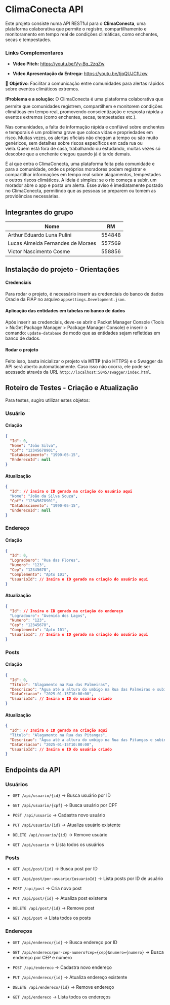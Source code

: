 
  

# ClimaConecta API

  

Este projeto consiste numa API RESTful para o **ClimaConecta**, uma plataforma colaborativa que permite o registro, compartilhamento e monitoramento em tempo real de condições climáticas, como enchentes, secas e tempestades.

### Links Complementares

-  **Vídeo Pitch:** https://youtu.be/Vy-Bq_2zqZw

-  **Vídeo Apresentação da Entrega:** https://youtu.be/tjpQUJCfUxw

  

🔗 **Objetivo**: Facilitar a comunicação entre comunidades para alertas rápidos sobre eventos climáticos extremos.

  

❗**Problema e a solução:** O ClimaConecta é uma plataforma colaborativa que permite que comunidades registrem, compartilhem e monitorem condições climáticas em tempo real, promovendo conscientização e resposta rápida a eventos extremos (como enchentes, secas, tempestades etc.).

  

Nas comunidades, a falta de informação rápida e confiável sobre enchentes e temporais é um problema grave que coloca vidas e propriedades em risco. Muitas vezes, os alertas oficiais não chegam a tempo ou são muito genéricos, sem detalhes sobre riscos específicos em cada rua ou viela. Quem está fora de casa, trabalhando ou estudando, muitas vezes só descobre que a enchente chegou quando já é tarde demais.

  

É aí que entra o ClimaConecta, uma plataforma feita pela comunidade e para a comunidade, onde os próprios moradores podem registrar e compartilhar informações em tempo real sobre alagamentos, tempestades e outros riscos climáticos. A ideia é simples: se o rio começa a subir, um morador abre o app e posta um alerta. Esse aviso é imediatamente postado no ClimaConecta, permitindo que as pessoas se preparem ou tomem as providências necessárias.
## Integrantes do grupo

<div align="center">

| Nome | RM |  
| ------------- |:-------------:|  
| Arthur Eduardo Luna Pulini|554848|  
|Lucas Almeida Fernandes de Moraes| 557569 |  
|Victor Nascimento Cosme|558856|

</div>

## Instalação do projeto - Orientações
#### Credenciais

Para rodar o projeto, é necessário inserir as credenciais do banco de dados Oracle da FIAP no arquivo `appsettings.Development.json`.

#### Aplicação das entidades em tabelas no banco de dados

Após inserir as credenciais, deve-se abrir o Packet Manager Console (Tools > NuGet Package Manager > Package Manager Console) e inserir o comando: `update-database` de modo que as entidades sejam refletidas em banco de dados.

#### Rodar o projeto

Feito isso, basta inicializar o projeto via **HTTP** (não HTTPS) e o Swagger da API será aberto automaticamente. Caso isso não ocorra, ele pode ser acessado através da URL `http://localhost:5045/swagger/index.html`.

## Roteiro de Testes - Criação e Atualização
Para testes, sugiro utilizar estes objetos:
### Usuário
#### Criação
```json
{
  "Id": 0,
  "Nome": "João Silva",
  "Cpf": "12345678901",
  "DataNascimento": "1990-05-15",
  "EnderecoId": null
}
```
#### Atualização
```json
{
  "Id": // insira o ID gerado na criação do usuário aqui
  "Nome": "João da Silva Souza",
  "Cpf": "12345678901",
  "DataNascimento": "1990-05-15",
  "EnderecoId": null
}
```
### Endereço
#### Criação
```json
{
  "Id": 0,
  "Logradouro": "Rua das Flores",
  "Numero": "123",
  "Cep": "12345678",
  "Complemento": "Apto 101",
  "UsuarioId": // Insira o ID gerado na criação do usuário aqui 
}
```
#### Atualização
```json
{
  "Id": // Insira o ID gerado na criação do endereço
  "Logradouro": "Avenida dos Lagos",
  "Numero": "123",
  "Cep": "12345678",
  "Complemento": "Apto 101",
  "UsuarioId": // Insira o ID gerado na criação do usuário aqui
}
```

### Posts
#### Criação
```json
{
  "Id": 0,
  "Titulo": "Alagamento na Rua das Palmeiras",
  "Descricao": "Água até a altura do umbigo na Rua das Palmeiras e subindo rápido",
  "DataCriacao": "2025-01-15T10:00:00",
  "UsuarioId": // Insira o ID do usuário criado
}
```
#### Atualização
```json
{
  "Id": // Insira o ID gerado na criação aqui
  "Titulo": "Alagamento na Rua das Pitangas",
  "Descricao": "Água até a altura do umbigo na Rua das Pitangas e subindo rápido",
  "DataCriacao": "2025-01-15T10:00:00",
  "UsuarioId": // Insira o ID do usuário criado
}
```
## Endpoints da API

  

### **Usuários**

  

-  `GET /api/usuario/{id}` → Busca usuário por ID

-  `GET /api/usuario/{cpf}` → Busca usuário por CPF

-  `POST /api/usuario` → Cadastra novo usuário

-  `PUT /api/usuario/{id}` → Atualiza usuário existente

-  `DELETE /api/usuario/{id}` → Remove usuário

-  `GET /api/usuario` → Lista todos os usuários

  

### **Posts**

  

-  `GET /api/post/{id}` → Busca post por ID

-  `GET /api/post/por-usuario/{usuarioId}` → Lista posts por ID de usuário

-  `POST /api/post` → Cria novo post

-  `PUT /api/post/{id}` → Atualiza post existente

-  `DELETE /api/post/{id}` → Remove post

-  `GET /api/post` → Lista todos os posts

  

### **Endereços**

  

-  `GET /api/endereco/{id}` → Busca endereço por ID

-  `GET /api/endereco/por-cep-numero?cep={cep}&numero={numero}` → Busca endereço por CEP e número

-  `POST /api/endereco` → Cadastra novo endereço

-  `PUT /api/endereco/{id}` → Atualiza endereço existente

-  `DELETE /api/endereco/{id}` → Remove endereço

-  `GET /api/endereco` → Lista todos os endereços
